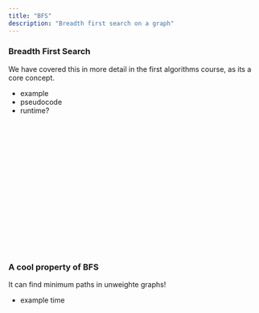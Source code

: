 ```yaml
---
title: "BFS"
description: "Breadth first search on a graph"
---
```


### Breadth First Search
We have covered this in more detail in the first algorithms course, as its a
core concept.

* example
* pseudocode
* runtime?

<br/>
<br/>
<br/>
<br/>
<br/>
<br/>
<br/>
<br/>
<br/>
<br/>
<br/>
<br/>
<br/>
<br/>
<br/>

### A cool property of BFS
It can find minimum paths in unweighte graphs!
* example time

<br/>
<br/>
<br/>
<br/>
<br/>
<br/>
<br/>
<br/>
<br/>
<br/>
<br/>
<br/>
<br/>
<br/>
<br/>

